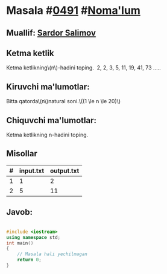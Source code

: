 
<h1>Masala #<a href="https://robocontest.uz/tasks/0491">0491</a> #<a href="https://robocontest.uz/tasks?category=1">Noma'lum</a></h1>
<h2> Muallif: <a href="https://robocontest.uz/profile/ds_forrest">Sardor Salimov</a></h2>
<h2>Ketma ketlik</h2>
<p>Ketma ketlikning\(n\)-hadini toping.  2, 2, 3, 5, 11, 19, 41, 73 .....</p>
<h2>Kiruvchi ma'lumotlar:</h2>
<p>Bitta qatorda\(n\)natural soni.\((1 \le n \le 20)\)</p>
<h2>Chiquvchi ma'lumotlar:</h2>
<p>Ketma ketlikning n-hadini toping.</p>
<h2>Misollar</h2>
<table>
    <thead>
        <tr>
            <th>#</th>
            <th>input.txt</th>
            <th>output.txt</th>
        </tr>
    </thead>
    <tbody>
            <tr>
                <td>1</td>
                <td>1</td>
                <td>2</td>
            </tr>
            <tr>
                <td>2</td>
                <td>5</td>
                <td>11</td>
            </tr>
    </tbody>
    </table>
    
<h2>Javob:</h2>

######
```cpp
#include <iostream>
using namespace std;
int main()
{
    // Masala hali yechilmagan
    return 0;
}
```
